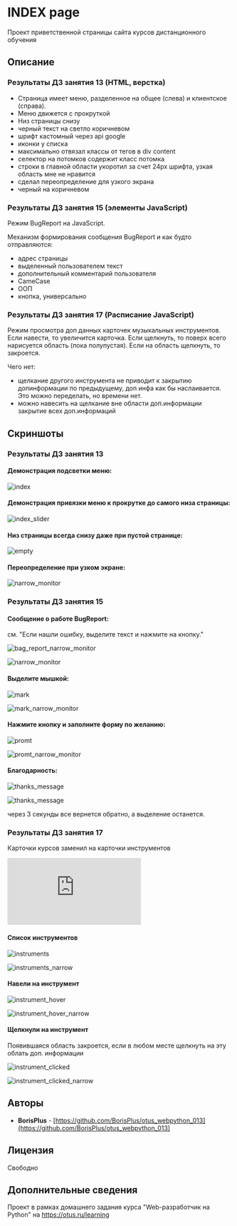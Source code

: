 # INDEX page

Проект приветственной страницы сайта курсов дистанционного обучения

## Описание

### Результаты ДЗ занятия 13 (HTML, верстка)

* Страница имеет меню, разделенное на общее (слева) и клиентское (справа).
* Меню движется с прокруткой
* Низ страницы снизу
* черный текст на светло коричневом
* шрифт кастомный через api google
* иконки у списка
* максимально отвязал классы от тегов в div content
* селектор на потомков содержит класс потомка
* строки в главной области укоротил за счет 24px шрифта, узкая область мне не нравится
* сделал переопределение для узкого экрана
* черный на коричневом
 
### Результаты ДЗ занятия 15 (элементы JavaScript)

Режим BugReport на JavaScript. 

Механизм формирования сообщения BugReport и как будто отправляются:
* адрес страницы
* выделенный пользователем текст
* дополнительный комментарий пользователя
* CameCase
* ООП
* кнопка, универсально

### Результаты ДЗ занятия 17 (Расписание JavaScript)

Режим просмотра доп данных карточек музыкальных инструментов. Если навести, то увеличится карточка. 
Если щелкнуть, то поверх всего нарисуется область (пока полупустая).
Если на область щелкнуть, то закроется.

Чего нет: 
* щелкание другого инструмента не приводит к закрытию допинформации по предыдущему, доп инфа как бы наслаивается.
Это можно переделать, но времени нет.
* можно навесить на щелкание вне области доп.информации закрытие всех доп.информаций

## Cкриншоты

### Результаты ДЗ занятия 13

#### Демонстрация подсветки меню:

![index](https://raw.githubusercontent.com/BorisPlus/otus_webpython_013/master/README.files/images/screenshots/index.png "Title")


#### Демонстрация привязки меню к прокрутке до самого низа страницы:

![index_slider](https://raw.githubusercontent.com/BorisPlus/otus_webpython_013/master/README.files/images/screenshots/index_scrolled_with_menu.png "Title")


#### Низ страницы всегда снизу даже при пустой странице:

![empty](https://raw.githubusercontent.com/BorisPlus/otus_webpython_013/master/README.files/images/screenshots/empty.png "Title")

#### Переопределение при узком экране:

![narrow_monitor](https://raw.githubusercontent.com/BorisPlus/otus_webpython_013/master/README.files/images/screenshots/narrow_monitor.png "Title")


### Результаты ДЗ занятия 15

#### Сообщение о работе BugReport:

см. "Если нашли ошибку, выделите текст и нажмите на кнопку."

![bag_report_narrow_monitor](https://raw.githubusercontent.com/BorisPlus/otus_webpython_013/master/README.files/images/screenshots/js_015/bag_report_normal_monitor.png "Title")

![narrow_monitor](https://raw.githubusercontent.com/BorisPlus/otus_webpython_013/master/README.files/images/screenshots/js_015/bag_report_narrow_monitor.png "Title")


#### Выделите мышкой:

![mark](https://raw.githubusercontent.com/BorisPlus/otus_webpython_013/master/README.files/images/screenshots/js_015/mark_normal_monitor.png "Title")

![mark_narrow_monitor](https://raw.githubusercontent.com/BorisPlus/otus_webpython_013/master/README.files/images/screenshots/js_015/mark_narrow_monitor.png "Title")

#### Нажмите кнопку и заполните форму по желанию:

![promt](https://raw.githubusercontent.com/BorisPlus/otus_webpython_013/master/README.files/images/screenshots/js_015/promt_normal_monitor.png "Title")

![promt_narrow_monitor](https://raw.githubusercontent.com/BorisPlus/otus_webpython_013/master/README.files/images/screenshots/js_015/promt_narrow_monitor.png "Title")

#### Благодарность:

![thanks_message](https://raw.githubusercontent.com/BorisPlus/otus_webpython_013/master/README.files/images/screenshots/js_015/thanks_normal_monitor.png "Title")

![thanks_message](https://raw.githubusercontent.com/BorisPlus/otus_webpython_013/master/README.files/images/screenshots/js_015/thanks_narrow_monitor.png "Title")

через 3 секунды все вернется обратно, а выделение останется.

### Результаты ДЗ занятия 17

Карточки курсов заменил на карточки инструментов

![cards](https://raw.githubusercontent.com/BorisPlus/otus_webpython_013/master/project/cards.html "Title")

#### Список инструментов

![instruments](https://raw.githubusercontent.com/BorisPlus/otus_webpython_013/master/README.files/images/screenshots/js_017/instruments.png "Title")

![instruments_narrow](https://raw.githubusercontent.com/BorisPlus/otus_webpython_013/master/README.files/images/screenshots/js_017/instruments_narrow.png "Title")

#### Навели на инструмент

![instrument_hover](https://raw.githubusercontent.com/BorisPlus/otus_webpython_013/master/README.files/images/screenshots/js_017/instrument_hover.png "Title")

![instrument_hover_narrow](https://raw.githubusercontent.com/BorisPlus/otus_webpython_013/master/README.files/images/screenshots/js_017/instrument_hover_narrow.png "Title")

#### Щелкнули на инструмент

Появившаяся область закроется, если в любом месте щелкнуть на эту облать доп. информации

![instrument_clicked](https://raw.githubusercontent.com/BorisPlus/otus_webpython_013/master/README.files/images/screenshots/js_017/instrument_clicked.png "Title")

![instrument_clicked_narrow](https://raw.githubusercontent.com/BorisPlus/otus_webpython_013/master/README.files/images/screenshots/js_017/instrument_clicked_narrow.png "Title")

## Авторы

* **BorisPlus** - [https://github.com/BorisPlus/otus_webpython_013](https://github.com/BorisPlus/otus_webpython_013)

## Лицензия

Свободно

## Дополнительные сведения

Проект в рамках домашнего задания курса "Web-разработчик на Python" на https://otus.ru/learning
